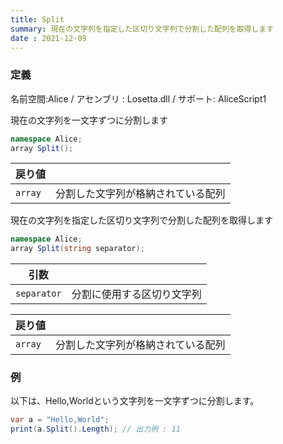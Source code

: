 ```yaml
---
title: Split
summary: 現在の文字列を指定した区切り文字列で分割した配列を取得します
date : 2021-12-09
---
```

### 定義
名前空間:Alice / アセンブリ : Losetta.dll / サポート: AliceScript1

現在の文字列を一文字ずつに分割します

```cs title="AliceScript"
namespace Alice;
array Split();
```

|戻り値| |
|-|-|
|`array`|分割した文字列が格納されている配列|

現在の文字列を指定した区切り文字列で分割した配列を取得します

```cs title="AliceScript"
namespace Alice;
array Split(string separator);
```

|引数| |
|-|-|
|`separator`|分割に使用する区切り文字列|

|戻り値| |
|-|-|
|`array`|分割した文字列が格納されている配列|
### 例
以下は、Hello,Worldという文字列を一文字ずつに分割します。

```cs title="AliceScript"
var a = "Hello,World";
print(a.Split().Length); // 出力例 : 11
```

